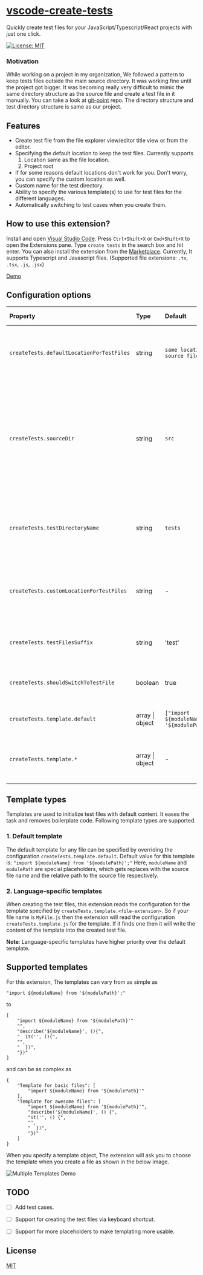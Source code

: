 

[vscode-create-tests]()
====
Quickly create test files for your JavaScript/Typescript/React projects with just one click.

[![License: MIT](https://img.shields.io/badge/License-MIT-yellow.svg)](https://github.com/HardikModha/vscode-create-tests/blob/master/LICENCE)

### Motivation

While working on a project in my organization, We followed a pattern to keep tests files outside the main source directory. It was working fine until the project got bigger. It was becoming really very difficult to mimic the same directory structure as the source file and create a test file in it manually. You can take a look at [git-point](https://github.com/gitpoint/git-point) repo. The directory structure and test directory structure is same as our project.

## Features

* Create test file from the file explorer view/editor title view or from the editor.
* Specifying the default location to keep the test files. Currently supports
   1. Location same as the file location.
   2. Project root
* If for some reasons default locations don't work for you. Don't worry,  you can specify the custom location as well.
* Custom name for the test directory.
* Ability to specify the various template(s) to use for test files for the different languages.
* Automatically switching to test cases when you create them.

## How to use this extension?

Install and open [Visual Studio Code](https://code.visualstudio.com/). Press `Ctrl+Shift+X` or `Cmd+Shift+X` to open the Extensions pane. Type `create tests` in the search box and hit enter. You can also install the extension from the [Marketplace](https://marketplace.visualstudio.com/items?itemName=hardikmodha.create-tests). Currently, It supports Typescript and Javascript files. (Supported file extensions: `.ts`, `.tsx`, `.js`, `.jsx`)

[Demo](https://media.giphy.com/media/2fLd7YOpMi1Z7vi91l/giphy.gif)

## Configuration options

| Property | Type | Default | Allowed Values |Description |
|:---|:---|:---|:---|:---|
| `createTests.defaultLocationForTestFiles` | string | `same location as source file` | 1. `same location as source file`, &nbsp;&nbsp;&nbsp; 2. `project root`|Location where you want to keep the test files. |
| `createTests.sourceDir` | string | `src` | any string value | Name of directory which contains all source files. This directory is not created when generating the directory structure for the test file. |
| `createTests.testDirectoryName` | string | `tests` | any string value | Name of the directory which should contain all the test files.
 | `createTests.customLocationForTestFiles` | string | - | any valid path | Set this property in case you want to specify the custom location for test files.
 | `createTests.testFilesSuffix` | string | 'test' | any string value | Suffix to append for every created test file
  | `createTests.shouldSwitchToTestFile` | boolean | true | true \| false | Whether to switch to the created test file or not
  | `createTests.template.default` | array \| object | `["import ${moduleName} from '${modulePath}';"]` | any string array or object |Default template to use for all test file
| `createTests.template.*` | array \| object | - | string array or object |Language specific templates that you want to use.

## Template types

Templates are used to initialize test files with default content. It eases the task and removes boilerplate code. Following template types are supported.

### 1. Default template

The default template for any file can be specified by overriding the configuration `createTests.template.default`.
Default value for this template is: `"import ${moduleName} from '${modulePath}';"` Here, `moduleName` and `modulePath` are special placeholders, which gets replaces with the source file name and the relative path to the source file respectively.

### 2. Language-specific templates
When creating the test files, this extension reads the configuration for the template specified by `createTests.template.<file-extension>`. So if your file name is `MyFile.js` then the extension will read the configuration `createTests.template.js` for the template. If it finds one then it will write the content of the template into the created test file.

**Note**: Language-specific templates have higher priority over the default template.

## Supported templates

For this extension, The templates can vary from as simple as

```
"import ${moduleName} from '${modulePath}';"
```
to
```
[
    "import ${moduleName} from '${modulePath}'"
    "",
    "describe('${moduleName}', (){",
    "  it('', (){",
    "",
    "  })",
    "})"
]
```
and can be as complex as
```
{
    "Template for basic files": [
        "import ${moduleName} from '${modulePath}'"
    ],
    "Template for awesome files": [
        "import ${moduleName} from '${modulePath}'",
        "describe('${moduleName}', () {",
	    "it('', () {",
	    "",
	    "  })",
	    "})"
    ]
}
```

When you specify a template object, The extension will ask you to choose the template when you create a file as shown in the below image.

![Multiple Templates Demo](https://i.imgur.com/FBonrQJ.png)

## TODO

- [ ] Add test cases.
- [ ] Support for creating the test files via keyboard shortcut.
- [ ] Support for more placeholders to make templating more usable.


## License

[MIT](LICENSE)
